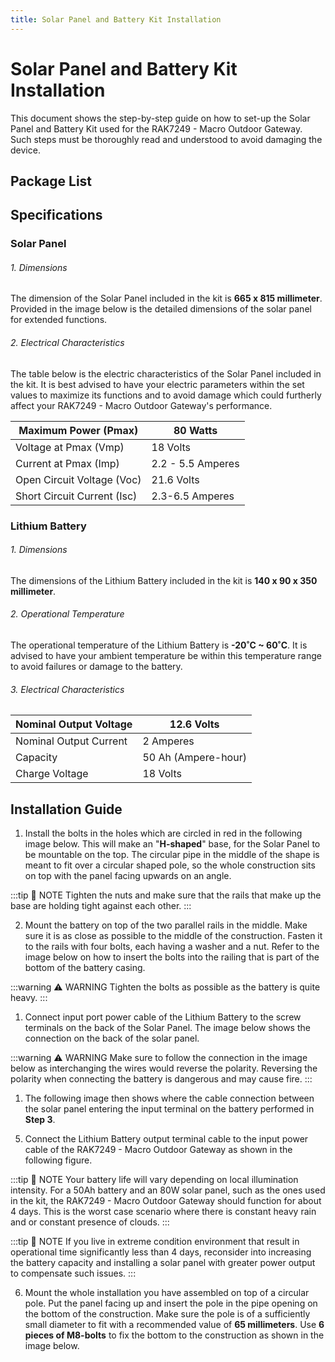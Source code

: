 ```yaml
---
title: Solar Panel and Battery Kit Installation
---
```

# Solar Panel and Battery Kit Installation

This document shows the step-by-step guide on how to set-up the Solar Panel and Battery Kit used for the RAK7249 - Macro Outdoor Gateway. Such steps must be thoroughly read and understood to avoid damaging the device.

## Package List

<rk-img
  src="/assets/images/quick-start-guide/rak7249/Outdoor Deployment/Solar Panel and Battery Kit Installation/package-list.jpg"
  width="100%"
  figure-number="1"
  caption="RAK7249 Macro Outdoor Gateway Main Board Installation"
/>

## Specifications

### Solar Panel

###### 1. Dimensions
The dimension of the Solar Panel included in the kit is **665 x 815 millimeter**. Provided in the image below is the detailed dimensions of the solar panel for extended functions. 

<rk-img
  src="/assets/images/quick-start-guide/rak7249/Outdoor Deployment/Solar Panel and Battery Kit Installation/sp-dimensions.jpg"
  width="75%"
  figure-number="2"
  caption="Solar Panel Dimensions"
/>

###### 2. Electrical Characteristics

The table below is the electric characteristics of the Solar Panel included in the kit. It is best advised to have your electric parameters within the set values to maximize its functions and to avoid damage which could furtherly affect your RAK7249 - Macro Outdoor Gateway's performance.

| Maximum Power (Pmax) | 80 Watts | 
| ---- | ---- | 
| Voltage at Pmax (Vmp) | 18 Volts | 
| Current at Pmax (Imp) | 2.2 - 5.5 Amperes | 
| Open Circuit Voltage (Voc) | 21.6 Volts | 
| Short Circuit Current (Isc) | 2.3-6.5 Amperes | 


### Lithium Battery

###### 1. Dimensions

The dimensions of the Lithium Battery included in the kit is **140 x 90 x 350 millimeter**.

###### 2. Operational Temperature

The operational temperature of the Lithium Battery is **-20˚C ~ 60˚C**. It is advised to have your ambient temperature be within this temperature range to avoid failures or damage to the battery. 

###### 3. Electrical Characteristics

| Nominal Output Voltage | 12.6 Volts | 
| ---- | ---- | 
| Nominal Output Current | 2 Amperes | 
| Capacity | 50 Ah (Ampere-hour) | 
| Charge Voltage | 18 Volts | 

## Installation Guide

1. Install the bolts in the holes which are circled in red in the following image below. This will make an "**H-shaped**" base, for the Solar Panel to be mountable on the top. The circular pipe in the middle of the shape is meant to fit over a circular shaped pole, so the whole construction sits on top with the panel facing upwards on an angle.

:::tip 📝 NOTE
 Tighten the nuts and make sure that the rails that make up the base are holding tight against each other.
:::

<rk-img
  src="/assets/images/quick-start-guide/rak7249/Outdoor Deployment/Solar Panel and Battery Kit Installation/bolts-placement.jpg"
  width="75%"
  figure-number="3"
  caption="H-Shaped Nuts and Bolts Placement for the Bracket"
/>

2. Mount the battery on top of the two parallel rails in the middle. Make sure it is as close as possible to the middle of the construction. Fasten it to the rails with four bolts, each having a washer and a nut. Refer to the image below on how to insert the bolts into the railing that is part of the bottom of the battery casing.

:::warning ⚠️ WARNING
Tighten the bolts as possible as the battery is quite heavy.
:::

<rk-img
  src="/assets/images/quick-start-guide/rak7249/Outdoor Deployment/Solar Panel and Battery Kit Installation/battery-bracket.jpg"
  width="75%"
  figure-number="4"
  caption="Mounting the Battery to the Bracket"
/>

1. Connect input port power cable of the Lithium Battery to the screw terminals on the back of the Solar Panel. The image below shows the connection on the back of the solar panel.

:::warning ⚠️ WARNING
Make sure to follow the connection in the image below as interchanging the wires would reverse the polarity. Reversing the polarity when connecting the battery is dangerous and may cause fire.
:::

<rk-img
  src="/assets/images/quick-start-guide/rak7249/Outdoor Deployment/Solar Panel and Battery Kit Installation/battery-spanel.jpg"
  width="80%"
  figure-number="5"
  caption="Lithium Battery Input Cord to Solar Panel Connection"
/>

1. The following image then shows where the cable connection between the solar panel entering the input terminal on the battery performed in **Step 3**.

<rk-img
  src="/assets/images/quick-start-guide/rak7249/Outdoor Deployment/Solar Panel and Battery Kit Installation/battery-spanel-outside.jpg"
  width="80%"
  figure-number="6"
  caption="Lithium Battery to Solar Panel Outside Connection"
/>

5. Connect the Lithium Battery output terminal cable to the input power cable of the RAK7249 - Macro Outdoor Gateway as shown in the following figure.

<rk-img
  src="/assets/images/quick-start-guide/rak7249/Outdoor Deployment/Solar Panel and Battery Kit Installation/connection.jpg"
  width="80%"
  figure-number="7"
  caption="Lithium Battery Output Cord to RAK7249 - Marco Outdoor Gateway Connection"
/>

:::tip 📝 NOTE
 Your battery life will vary depending on local illumination intensity. For a 50Ah battery and an 80W solar panel, such as the ones used in the kit, the RAK7249 - Macro Outdoor Gateway should function for about 4 days. This is the worst case scenario where there is constant heavy rain and or constant presence of clouds.
:::

:::tip 📝 NOTE
 If you live in extreme condition environment that result in operational time significantly less than 4 days, reconsider into increasing the battery capacity and installing a solar panel with greater power output to compensate such issues.
:::

6. Mount the whole installation you have assembled on top of a circular pole. Put the panel facing up and insert the pole in the pipe opening on the bottom of the construction. Make sure the pole is of a sufficiently small diameter to fit with a recommended value of **65 millimeters**. Use **6 pieces of M8-bolts** to fix the bottom to the construction as shown in the image below. 

<rk-img
  src="/assets/images/quick-start-guide/rak7249/Outdoor Deployment/Solar Panel and Battery Kit Installation/bolts-vertical-pole.jpg"
  width="60%"
  figure-number="8"
  caption="Installing Bolts in the Kit into the Vertical Circular Pole"
/>





